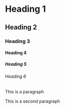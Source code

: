 # Heading 1
## Heading 2
### Heading 3
#### Heading 4
##### Heading 5
###### Heading 6

This is a paragraph

This is a second paragraph
